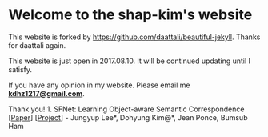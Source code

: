 # Welcome to the shap-kim's website
This website is forked by https://github.com/daattali/beautiful-jekyll.
Thanks for daattali again.

This website is just open in 2017.08.10.
It will be continued updating until I satisfy.

If you have any opinion in my website. Please email me **kdhz1217@gmail.com**.

Thank you!
    1. SFNet: Learning Object-aware Semantic Correspondence [[Paper](https://arxiv.org/abs/1904.01810)] [[Project](https://cvlab-yonsei.github.io/projects/SFNet/)] 
    	- Jungyup Lee&#42;, Dohyung Kim@*, Jean Ponce, Bumsub Ham
